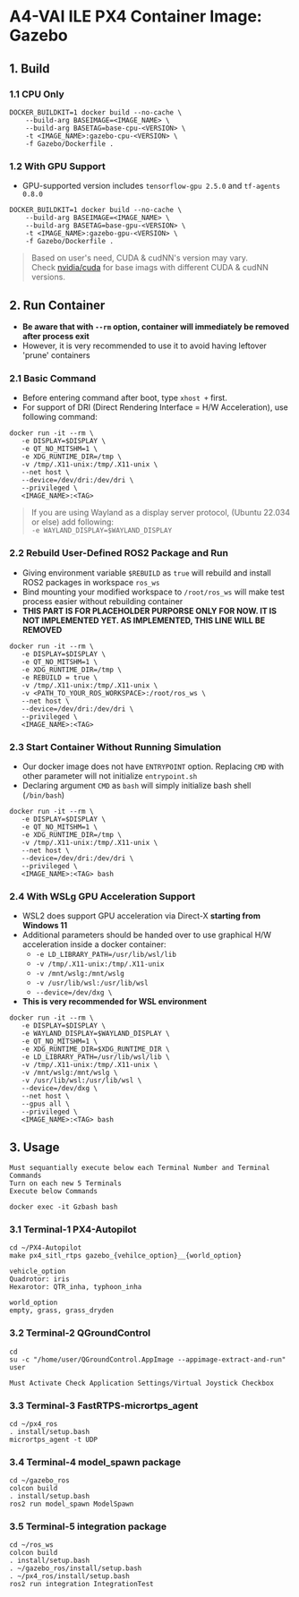 # A4-VAI ILE PX4 Container Image: Gazebo

## 1. Build

### 1.1 CPU Only

```shell
DOCKER_BUILDKIT=1 docker build --no-cache \
    --build-arg BASEIMAGE=<IMAGE_NAME> \
    --build-arg BASETAG=base-cpu-<VERSION> \
    -t <IMAGE_NAME>:gazebo-cpu-<VERSION> \
    -f Gazebo/Dockerfile .
```

### 1.2 With GPU Support

- GPU-supported version includes `tensorflow-gpu 2.5.0` and `tf-agents 0.8.0`

```shell
DOCKER_BUILDKIT=1 docker build --no-cache \
    --build-arg BASEIMAGE=<IMAGE_NAME> \
    --build-arg BASETAG=base-gpu-<VERSION> \
    -t <IMAGE_NAME>:gazebo-gpu-<VERSION> \
    -f Gazebo/Dockerfile .
```

> Based on user's need, CUDA & cudNN's version may vary.<br/>
Check [nvidia/cuda](https://hub.docker.com/r/nvidia/cuda) for base imags with different CUDA & cudNN versions.

## 2. Run Container

- **Be aware that with `--rm` option, container will immediately be removed after process exit**
- However, it is very recommended to use it to avoid having leftover 'prune' containers

### 2.1 Basic Command

- Before entering command after boot, type `xhost +` first.
- For support of DRI (Direct Rendering Interface = H/W Acceleration), use following command:

```shell
docker run -it --rm \
   -e DISPLAY=$DISPLAY \
   -e QT_NO_MITSHM=1 \
   -e XDG_RUNTIME_DIR=/tmp \
   -v /tmp/.X11-unix:/tmp/.X11-unix \
   --net host \
   --device=/dev/dri:/dev/dri \
   --privileged \
   <IMAGE_NAME>:<TAG>
```

> If you are using Wayland as a display server protocol, (Ubuntu 22.034 or else) add following:<br/>
`-e WAYLAND_DISPLAY=$WAYLAND_DISPLAY`

### 2.2 Rebuild User-Defined ROS2 Package and Run

- Giving environment variable `$REBUILD` as `true` will rebuild and install ROS2 packages in workspace `ros_ws`
- Bind mounting your modified workspace to `/root/ros_ws` will make test process easier without rebuilding container
- **THIS PART IS FOR PLACEHOLDER PURPORSE ONLY FOR NOW. IT IS NOT IMPLEMENTED YET. AS IMPLEMENTED, THIS LINE WILL BE REMOVED**

```shell
docker run -it --rm \
   -e DISPLAY=$DISPLAY \
   -e QT_NO_MITSHM=1 \
   -e XDG_RUNTIME_DIR=/tmp \
   -e REBUILD = true \
   -v /tmp/.X11-unix:/tmp/.X11-unix \
   -v <PATH_TO_YOUR_ROS_WORKSPACE>:/root/ros_ws \
   --net host \
   --device=/dev/dri:/dev/dri \
   --privileged \
   <IMAGE_NAME>:<TAG>
```

### 2.3 Start Container Without Running Simulation

- Our docker image does not have `ENTRYPOINT` option. Replacing `CMD` with other parameter will not initialize `entrypoint.sh`
- Declaring argument `CMD` as `bash` will simply initialize bash shell (`/bin/bash`)

```shell
docker run -it --rm \
   -e DISPLAY=$DISPLAY \
   -e QT_NO_MITSHM=1 \
   -e XDG_RUNTIME_DIR=/tmp \
   -v /tmp/.X11-unix:/tmp/.X11-unix \
   --net host \
   --device=/dev/dri:/dev/dri \
   --privileged \
   <IMAGE_NAME>:<TAG> bash
```

### 2.4 With WSLg GPU Acceleration Support

- WSL2 does support GPU acceleration via Direct-X **starting from Windows 11**
- Additional parameters should be handed over to use graphical H/W acceleration inside a docker container:
  - `-e LD_LIBRARY_PATH=/usr/lib/wsl/lib`
  - `-v /tmp/.X11-unix:/tmp/.X11-unix`
  - `-v /mnt/wslg:/mnt/wslg`
  - `-v /usr/lib/wsl:/usr/lib/wsl`
  - `--device=/dev/dxg \`
- **This is very recommended for WSL environment**

```shell
docker run -it --rm \
   -e DISPLAY=$DISPLAY \
   -e WAYLAND_DISPLAY=$WAYLAND_DISPLAY \
   -e QT_NO_MITSHM=1 \
   -e XDG_RUNTIME_DIR=$XDG_RUNTIME_DIR \
   -e LD_LIBRARY_PATH=/usr/lib/wsl/lib \
   -v /tmp/.X11-unix:/tmp/.X11-unix \
   -v /mnt/wslg:/mnt/wslg \
   -v /usr/lib/wsl:/usr/lib/wsl \
   --device=/dev/dxg \
   --net host \
   --gpus all \
   --privileged \
   <IMAGE_NAME>:<TAG> bash
```

## 3. Usage
```shell
Must sequantially execute below each Terminal Number and Terminal Commands
Turn on each new 5 Terminals
Execute below Commands
```
```shell
docker exec -it Gzbash bash
```

### 3.1 Terminal-1 PX4-Autopilot

```shell
cd ~/PX4-Autopilot
make px4_sitl_rtps gazebo_{vehilce_option}__{world_option}
```

```shell
vehicle_option
Quadrotor: iris
Hexarotor: QTR_inha, typhoon_inha
```

```shell 
world_option
empty, grass, grass_dryden
```
### 3.2 Terminal-2 QGroundControl

```shell
cd 
su -c "/home/user/QGroundControl.AppImage --appimage-extract-and-run" user
```

```shell
Must Activate Check Application Settings/Virtual Joystick Checkbox
```
### 3.3 Terminal-3 FastRTPS-micrortps_agent

```shell
cd ~/px4_ros
. install/setup.bash
micrortps_agent -t UDP
```


### 3.4 Terminal-4 model_spawn package
```shell
cd ~/gazebo_ros
colcon build
. install/setup.bash
ros2 run model_spawn ModelSpawn
```

### 3.5 Terminal-5 integration package
```shell
cd ~/ros_ws
colcon build
. install/setup.bash
. ~/gazebo_ros/install/setup.bash
. ~/px4_ros/install/setup.bash
ros2 run integration IntegrationTest
```
